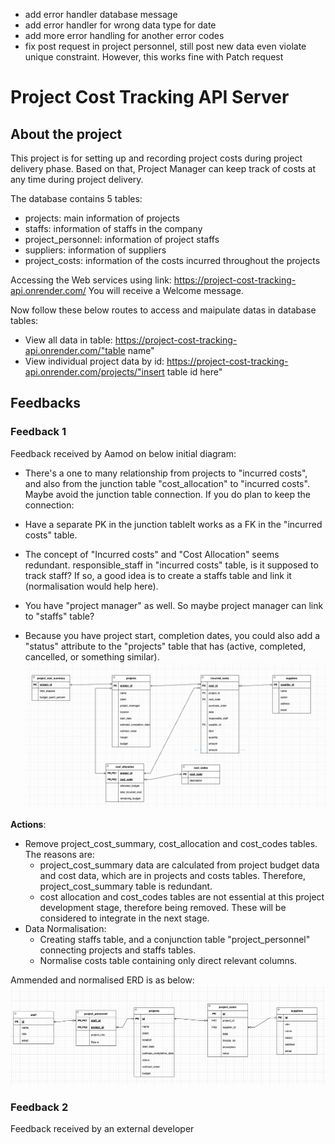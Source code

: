 - add error handler database message
- add error handler for wrong data type for date
- add more error handling for another error codes
- fix post request in project personnel, still post new data even violate unique constraint. However, this works fine with Patch request

# Project Cost Tracking API Server

## About the project
This project is for setting up and recording project costs during project delivery phase. Based on that, Project Manager can keep track of costs at any time during project delivery. 

The database contains 5 tables:
- projects: main information of projects
- staffs: information of staffs in the company
- project_personnel: information of project staffs
- suppliers: information of suppliers
- project_costs: information of the costs incurred throughout the projects

Accessing the Web services using link: https://project-cost-tracking-api.onrender.com/
You will receive a Welcome message. 

Now follow these below routes to access and maipulate datas in database tables:

- View all data in table: https://project-cost-tracking-api.onrender.com/"table name"
- View individual project data by id: https://project-cost-tracking-api.onrender.com/projects/"insert table id here"
 

## Feedbacks 

### Feedback 1
Feedback received by Aamod on below initial diagram:
- There's a one to many relationship from projects to "incurred costs", and also from the junction table "cost_allocation" to "incurred costs". Maybe avoid the junction table connection. If you do plan to keep the connection:
  
- Have a separate PK in the junction tableIt works as a FK in the "incurred costs" table.

- The concept of "Incurred costs" and "Cost Allocation" seems redundant.
responsible_staff in "incurred costs" table, is it supposed to track staff? If so, a good idea is to create a staffs table and link it (normalisation would help here).

- You have "project manager" as well. So maybe project manager can link to "staffs" table?

- Because you have project start, completion dates, you could also add a "status" attribute to the "projects" table that has (active, completed, cancelled, or something similar).
![alt text](<images/ERD ver1.png>)

**Actions**:
- Remove project_cost_summary, cost_allocation and cost_codes tables. The reasons are:
  - project_cost_summary data are calculated from project budget data and cost data, which are in projects and costs tables. Therefore, project_cost_summary table is redundant.  
  - cost allocation and cost_codes tables are not essential at this project development stage, therefore being removed. These will be considered to integrate in the next stage. 
- Data Normalisation:
  - Creating staffs table, and a conjunction table "project_personnel" connecting projects and staffs tables. 
  - Normalise costs table containing only direct relevant columns.

Ammended and normalised ERD is as below:
![alt text](<images/ERD ver2.png>)

### Feedback 2
Feedback received by an external developer


